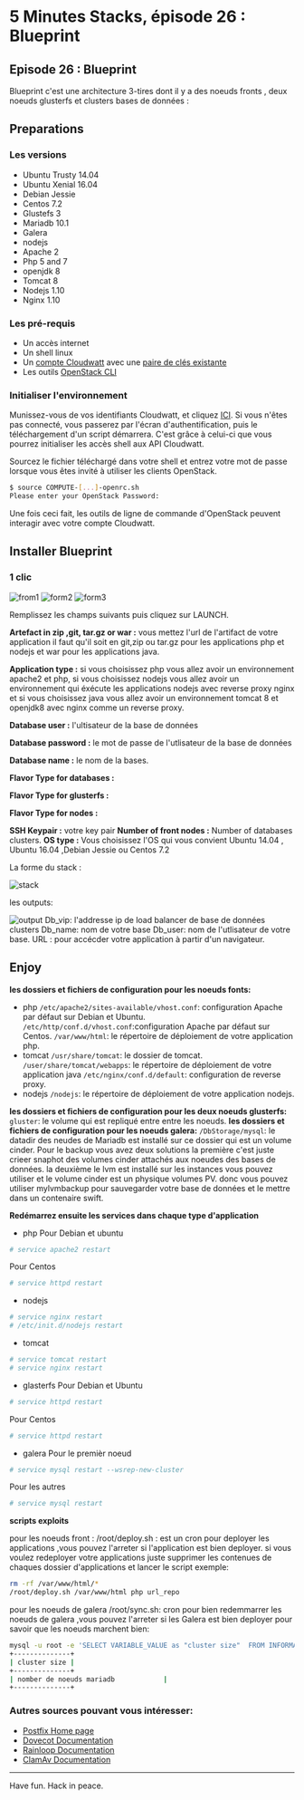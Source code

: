 # 5 Minutes Stacks, épisode 26 : Blueprint #

## Episode 26 : Blueprint

Blueprint c'est une architecture 3-tires dont il y a des noeuds fronts , deux noeuds glusterfs et clusters bases de données :


## Preparations

### Les versions
 - Ubuntu Trusty 14.04
 - Ubuntu Xenial 16.04
 - Debian Jessie
 - Centos 7.2
 - Glustefs 3
 - Mariadb 10.1
 - Galera
 - nodejs
 - Apache 2
 - Php 5 and 7
 - openjdk 8
 - Tomcat 8
 - Nodejs 1.10
 - Nginx 1.10

### Les pré-requis

  * Un accès internet
  * Un shell linux
  * Un [compte Cloudwatt](https://www.cloudwatt.com/cockpit/#/create-contact) avec une [ paire de clés existante](https://console.cloudwatt.com/project/access_and_security/?tab=access_security_tabs__keypairs_tab)
  * Les outils [OpenStack CLI](http://docs.openstack.org/cli-reference/content/install_clients.html)


### Initialiser l'environnement

 Munissez-vous de vos identifiants Cloudwatt, et cliquez [ICI](https://console.cloudwatt.com/project/access_and_security/api_access/openrc/).
 Si vous n'êtes pas connecté, vous passerez par l'écran d'authentification, puis le téléchargement d'un script démarrera. C'est grâce à celui-ci que vous pourrez initialiser les accès shell aux API Cloudwatt.

 Sourcez le fichier téléchargé dans votre shell et entrez votre mot de passe lorsque vous êtes invité à utiliser les clients OpenStack.

  ~~~ bash
  $ source COMPUTE-[...]-openrc.sh
  Please enter your OpenStack Password:
  ~~~

 Une fois ceci fait, les outils de ligne de commande d'OpenStack peuvent interagir avec votre compte Cloudwatt.


 ## Installer Blueprint

 ### 1 clic

![from1](img/1.png)
![form2](img/2.png)
![form3](img/3.png)

Remplissez  les champs suivants puis cliquez sur LAUNCH.

**Artefact in zip ,git, tar.gz or war :**
vous mettez l'url de l'artifact de votre application il faut qu'il soit en git,zip ou tar.gz  pour les applications php et nodejs et war pour les applications java.

**Application type :**
 si vous choisissez php vous allez avoir un environnement apache2 et php,
 si vous choisissez nodejs vous allez avoir un environnement qui éxécute les applications nodejs avec reverse proxy nginx et
 si vous choisissez java vous allez avoir un environnement tomcat 8 et openjdk8 avec nginx comme un reverse proxy.

**Database user :**
l'ultisateur de la base de données

**Database password :**
le mot de passe de l'utlisateur de la base de données

**Database name :**
le nom de la bases.

**Flavor Type for databases :**

**Flavor Type for glusterfs :**

**Flavor Type for nodes :**

**SSH Keypair :**
votre key pair
**Number of front nodes :**
Number of databases clusters.
**OS type :**
Vous choisissez l'OS qui vous convient
Ubuntu 14.04 , Ubuntu 16.04 ,Debian Jessie ou Centos 7.2

La forme du stack :

![stack](img/5.png)

les outputs:

![output](img/4.png)
Db_vip:
l'addresse ip de load balancer de base de données clusters
Db_name: nom de votre base
Db_user: nom de l'utlisateur de votre base.
URL : pour accécder votre application à partir d'un navigateur.

## Enjoy

**les dossiers et fichiers de configuration pour les noeuds fonts:**

* php
`/etc/apache2/sites-available/vhost.conf`: configuration Apache par défaut sur Debian et Ubuntu.
`/etc/http/conf.d/vhost.conf`:configuration Apache par défaut sur Centos.
`/var/www/html`: le répertoire de déploiement de votre application php.
* tomcat
`/usr/share/tomcat`: le dossier de tomcat.
`/user/share/tomcat/webapps`: le répertoire de déploiement de votre application java
`/etc/nginx/conf.d/default`: configuration de reverse proxy.
* nodejs
`/nodejs`: le répertoire de déploiement de votre application nodejs.

**les dossiers et fichiers de configuration pour les deux noeuds glusterfs:**
`gluster`: le volume qui est repliqué entre entre les noeuds.
**les dossiers et fichiers de configuration pour les noeuds galera:**
`/DbStorage/mysql`: le datadir des neudes de Mariadb est installé sur ce dossier qui est un volume cinder.
Pour le backup vous avez deux solutions
la première c'est juste crieer snaphot des volumes cinder attachés aux noeudes des bases de données.
la deuxième le lvm est installé sur les instances vous pouvez utiliser et le volume cinder est un physique volumes PV.
donc vous pouvez utiliser mylvmbackup pour sauvegarder votre base de données et le mettre dans un contenaire swift.

**Redémarrez ensuite  les services dans chaque type d'application**

* php
Pour Debian et ubuntu
~~~ bash
# service apache2 restart
~~~
Pour Centos
~~~ bash
# service httpd restart
~~~
* nodejs
~~~ bash
# service nginx restart
# /etc/init.d/nodejs restart
~~~

* tomcat
~~~ bash
# service tomcat restart
# service nginx restart
~~~

* glasterfs
Pour Debian et Ubuntu
~~~ bash
# service httpd restart
~~~
Pour Centos
~~~ bash
# service httpd restart
~~~
* galera
Pour le premièr noeud
~~~ bash
# service mysql restart --wsrep-new-cluster
~~~
Pour les autres
~~~ bash
# service mysql restart
~~~

**scripts exploits**

pour les noeuds front :
/root/deploy.sh : est un cron pour deployer les applications ,vous pouvez l'arreter si l'application est bien deployer.
si vous voulez redeployer votre applications
juste supprimer les contenues de chaques dossier d'applications et lancer le script
exemple:
~~~bash
rm -rf /var/www/html/*
/root/deploy.sh /var/www/html php url_repo
~~~

pour les noeuds de galera
/root/sync.sh: cron pour bien redemmarrer les noeuds de galera ,vous pouvez l'arreter si les Galera est bien deployer pour savoir que
les noeuds marchent bien:

~~~bash
mysql -u root -e 'SELECT VARIABLE_VALUE as "cluster size"  FROM INFORMATION_SCHEMA.GLOBAL_STATUS  WHERE VARIABLE_NAME="wsrep_cluster_size"'
+--------------+
| cluster size |
+--------------+
| nomber de noeuds mariadb            |
+--------------+
~~~


### Autres sources pouvant vous intéresser:
* [ Postfix Home page](http://www.postfix.org/documentation.html)
* [ Dovecot Documentation](http://www.dovecot.org/)
* [ Rainloop Documentation](http://www.rainloop.net)
* [ ClamAv Documentation](http://www.clamav.net/)

----
Have fun. Hack in peace.
